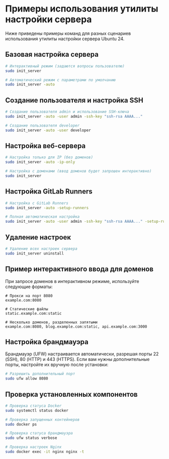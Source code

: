 # Примеры использования утилиты настройки сервера

Ниже приведены примеры команд для разных сценариев использования утилиты настройки сервера Ubuntu 24.

## Базовая настройка сервера

```bash
# Интерактивный режим (задаются вопросы пользователю)
sudo init_server

# Автоматический режим с параметрами по умолчанию
sudo init_server -auto
```

## Создание пользователя и настройка SSH

```bash
# Создание пользователя admin и использование SSH-ключа
sudo init_server -auto -user admin -ssh-key "ssh-rsa AAAA..."

# Создание пользователя developer
sudo init_server -auto -user developer
```

## Настройка веб-сервера

```bash
# Настройка только для IP (без доменов)
sudo init_server -auto -ip-only

# Настройка с доменами (ввод доменов будет запрошен интерактивно)
sudo init_server
```

## Настройка GitLab Runners

```bash
# Настройка с GitLab Runners
sudo init_server -auto -setup-runners

# Полная автоматическая настройка
sudo init_server -auto -user admin -ssh-key "ssh-rsa AAAA..." -setup-runners
```

## Удаление настроек

```bash
# Удаление всех настроек сервера
sudo init_server uninstall
```

## Пример интерактивного ввода для доменов

При запросе доменов в интерактивном режиме, используйте следующие форматы:

```
# Прокси на порт 8080
example.com:8080

# Статические файлы
static.example.com:static

# Несколько доменов, разделенных запятыми
example.com:8080, blog.example.com:static, api.example.com:3000
```

## Настройка брандмауэра

Брандмауэр (UFW) настраивается автоматически, разрешая порты 22 (SSH), 80 (HTTP) и 443 (HTTPS).
Если вам нужны дополнительные порты, настройте их вручную после установки:

```bash
# Разрешить дополнительный порт
sudo ufw allow 8080
```

## Проверка установленных компонентов

```bash
# Проверка статуса Docker
sudo systemctl status docker

# Проверка запущенных контейнеров
sudo docker ps

# Проверка статуса брандмауэра
sudo ufw status verbose

# Проверка настроек Nginx
sudo docker exec -it nginx nginx -t
``` 
